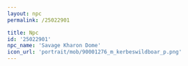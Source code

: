 ```yaml
---
layout: npc
permalink: /25022901

title: Npc
id: '25022901'
npc_name: 'Savage Kharon Dome'
icon_url: 'portrait/mob/90001276_m_kerbeswildboar_p.png'
---
```


